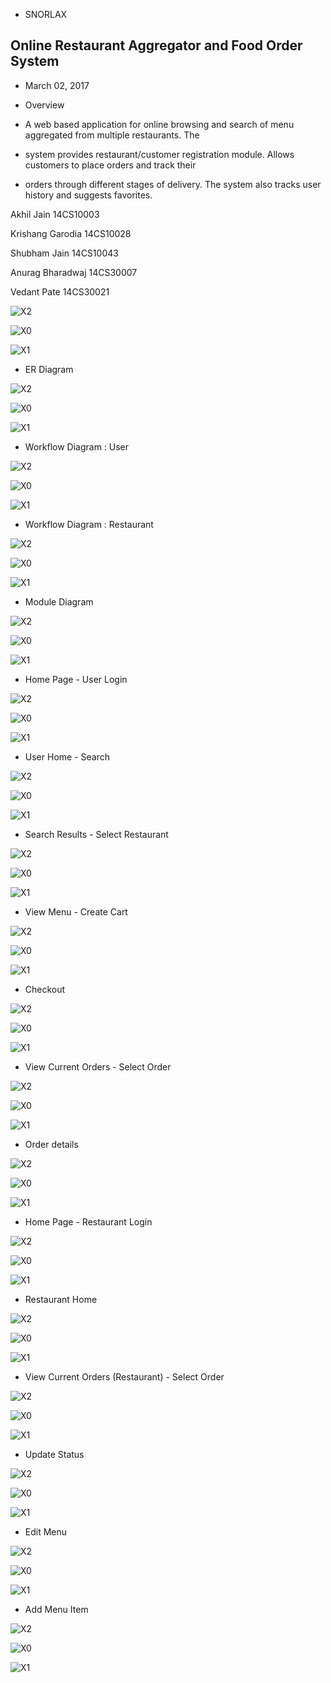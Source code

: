 - SNORLAX

## Online Restaurant Aggregator and Food Order System

- March 02, 2017

- Overview

- A web based application for online browsing and search of menu aggregated from multiple restaurants. The

- system provides restaurant/customer registration module. Allows customers to place orders and track their

- orders through different stages of delivery. The system also tracks user history and suggests favorites.

Akhil Jain                   14CS10003

Krishang Garodia      14CS10028

Shubham Jain           14CS10043

Anurag Bharadwaj    14CS30007

Vedant Pate               14CS30021

![X2](images/X2)

![X0](images/X0)

![X1](images/X1)

- ER Diagram

![X2](images/X2)

![X0](images/X0)

![X1](images/X1)

- Workflow Diagram : User

![X2](images/X2)

![X0](images/X0)

![X1](images/X1)

- Workflow Diagram : Restaurant

![X2](images/X2)

![X0](images/X0)

![X1](images/X1)

- Module Diagram

![X2](images/X2)

![X0](images/X0)

![X1](images/X1)

- Home Page​ - ​User Login

![X2](images/X2)

![X0](images/X0)

![X1](images/X1)

- User Home​ - ​Search

![X2](images/X2)

![X0](images/X0)

![X1](images/X1)

- Search Results​ - ​Select Restaurant

![X2](images/X2)

![X0](images/X0)

![X1](images/X1)

- View Menu​ - ​Create Cart

![X2](images/X2)

![X0](images/X0)

![X1](images/X1)

- Checkout

![X2](images/X2)

![X0](images/X0)

![X1](images/X1)

- View Current Orders​ - ​Select Order

![X2](images/X2)

![X0](images/X0)

![X1](images/X1)

- Order details

![X2](images/X2)

![X0](images/X0)

![X1](images/X1)

- Home Page​ - ​Restaurant Login

![X2](images/X2)

![X0](images/X0)

![X1](images/X1)

- Restaurant Home

![X2](images/X2)

![X0](images/X0)

![X1](images/X1)

- View Current Orders (Restaurant)​ - ​Select Order

![X2](images/X2)

![X0](images/X0)

![X1](images/X1)

- Update Status

![X2](images/X2)

![X0](images/X0)

![X1](images/X1)

- Edit Menu

![X2](images/X2)

![X0](images/X0)

![X1](images/X1)

- Add Menu Item

![X2](images/X2)

![X0](images/X0)

![X1](images/X1)

